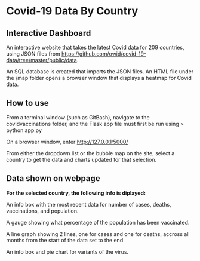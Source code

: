# Covid-19 Data By Country
## Interactive Dashboard

An interactive website that takes the latest Covid data for 209 countries, using JSON files from https://github.com/owid/covid-19-data/tree/master/public/data.

An SQL database is created that imports the JSON files.
An HTML file under the /map folder opens a browser window that displays a heatmap for Covid data.


## How to use
From a terminal window (such as GitBash), navigate to the covidvaccinations folder, and the Flask app file must first be run using > python app.py

On a browser window, enter http://127.0.0.1:5000/

From either the dropdown list or the bubble map on the site, select a country to get the data and charts updated for that selection.

## Data shown on webpage
**For the selected country, the following info is diplayed:**

An info box with the most recent data for number of cases, deaths, vaccinations, and population.

A gauge showing what percentage of the population has been vaccinated.

A line graph showing 2 lines, one for cases and one for deaths, accross all months from the start of the data set to the end.

An info box and pie chart for variants of the virus.
